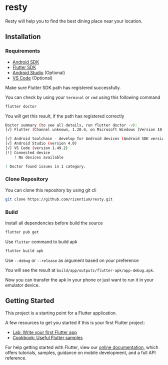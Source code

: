 # resty

Resty will help you to find the best dining place near your location.

## Installation

### Requirements
- [Android SDK](https://developer.android.com/studio/)
- [Flutter SDK](https://flutter.dev/docs/get-started/install)
- [Android Studio](https://developer.android.com/studio/) (Optional)
- [VS Code](https://code.visualstudio.com/) (Optional)

Make sure Flutter SDK path has registered successfully.

You can check by using your `terminal` or `cmd` using this following command
```bash
flutter doctor
```

You will get this result, if the path has registered correctly

```bash
Doctor summary (to see all details, run flutter doctor -v):
[√] Flutter (Channel unknown, 1.20.4, on Microsoft Windows [Version 10.0.19041.508], locale en-ID)

[√] Android toolchain - develop for Android devices (Android SDK version 30.0.2)
[√] Android Studio (version 4.0)
[√] VS Code (version 1.49.2)
[!] Connected device
    ! No devices available

! Doctor found issues in 1 category.
```


### Clone Repository

You can clone this repository by using git cli
```bash
git clone https://github.com/rizentium/resty.git
```

### Build

Install all dependencies before build the source

```bash
flutter pub get
```

Use `flutter` command to build apk

```bash
flutter build apk
```

Use `--debug` or `--release` as argument based on your preference

You will see the result at `build/app/outputs/flutter-apk/app-debug.apk`. 

Now you can transfer the apk in your phone or just want to run it in your emulator device.

## Getting Started

This project is a starting point for a Flutter application.

A few resources to get you started if this is your first Flutter project:

- [Lab: Write your first Flutter app](https://flutter.dev/docs/get-started/codelab)
- [Cookbook: Useful Flutter samples](https://flutter.dev/docs/cookbook)

For help getting started with Flutter, view our
[online documentation](https://flutter.dev/docs), which offers tutorials,
samples, guidance on mobile development, and a full API reference.